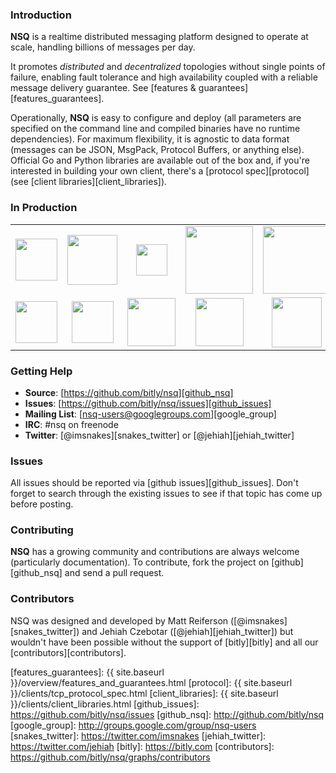 ### Introduction

**NSQ** is a realtime distributed messaging platform designed to operate at scale, handling
billions of messages per day.

It promotes *distributed* and *decentralized* topologies without single points of failure,
enabling fault tolerance and high availability coupled with a reliable message delivery
guarantee.  See [features & guarantees][features_guarantees].

Operationally, **NSQ** is easy to configure and deploy (all parameters are specified on the command
line and compiled binaries have no runtime dependencies). For maximum flexibility, it is agnostic to
data format (messages can be JSON, MsgPack, Protocol Buffers, or anything else). Official Go and
Python libraries are available out of the box and, if you're interested in building your own client,
there's a [protocol spec][protocol] (see [client libraries][client_libraries]).

### In Production

<center><table class="production"><tr>
<td align="center"><a href="http://bitly.com"><img src="{{ site.baseurl }}/static/img/bitly_logo.png" width="67"/></a></td>
<td align="center"><a href="http://life360.com"><img src="{{ site.baseurl }}/static/img/life360_logo.png" width="80"/></a></td>
<td align="center"><a href="http://hailocab.com"><img src="{{ site.baseurl }}/static/img/hailo_logo.png" width="50"/></a></td>
<td align="center"><a href="http://simplereach.com"><img src="{{ site.baseurl }}/static/img/simplereach_logo.png" width="108"/></a></td>
<td align="center"><a href="http://moz.com"><img src="{{ site.baseurl }}/static/img/moz_logo.png" width="108"/></a></td>
</tr><tr>
<td align="center"><a href="http://path.com"><img src="{{ site.baseurl }}/static/img/path_logo.png" width="67"/></a></td>
<td align="center"><a href="http://reonomy.com"><img src="{{ site.baseurl }}/static/img/reonomy_logo.png" width="67"/></a></td>
<td align="center"><a href="https://project-fifo.net"><img src="{{ site.baseurl }}/static/img/project_fifo.png" width="77"/></a></td>
<td align="center"><a href="http://trendrr.com"><img src="{{ site.baseurl }}/static/img/trendrr_logo.png" width="77"/></a></td>
<td align="center"><a href="http://energyhub.com"><img src="{{ site.baseurl }}/static/img/energyhub_logo.png" width="80"/></a></td>
</tr></table></center>

### Getting Help

* **Source**: [https://github.com/bitly/nsq][github_nsq]
* **Issues**: [https://github.com/bitly/nsq/issues][github_issues]
* **Mailing List**: [nsq-users@googlegroups.com][google_group]
* **IRC**: #nsq on freenode
* **Twitter**: [@imsnakes][snakes_twitter] or [@jehiah][jehiah_twitter]

### Issues

All issues should be reported via [github issues][github_issues]. Don't forget to search through the
existing issues to see if that topic has come up before posting.

### Contributing

**NSQ** has a growing community and contributions are always welcome (particularly documentation).
To contribute, fork the project on [github][github_nsq] and send a pull request.

### Contributors

NSQ was designed and developed by Matt Reiferson ([@imsnakes][snakes_twitter]) and Jehiah Czebotar
([@jehiah][jehiah_twitter]) but wouldn't have been possible without the support of [bitly][bitly]
and all our [contributors][contributors].

[features_guarantees]: {{ site.baseurl }}/overview/features_and_guarantees.html
[protocol]: {{ site.baseurl }}/clients/tcp_protocol_spec.html
[client_libraries]: {{ site.baseurl }}/clients/client_libraries.html
[github_issues]: https://github.com/bitly/nsq/issues
[github_nsq]: http://github.com/bitly/nsq
[google_group]: http://groups.google.com/group/nsq-users
[snakes_twitter]: https://twitter.com/imsnakes
[jehiah_twitter]: https://twitter.com/jehiah
[bitly]: https://bitly.com
[contributors]: https://github.com/bitly/nsq/graphs/contributors
